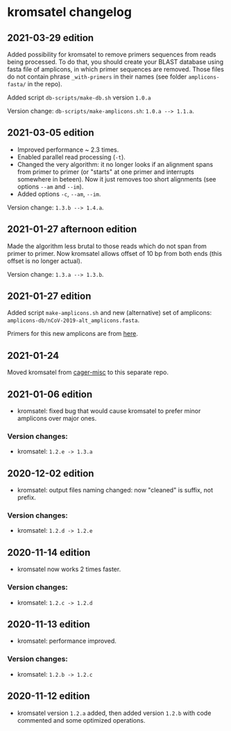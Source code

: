# kromsatel changelog

## 2021-03-29 edition

Added possibility for kromsatel to remove primers sequences from reads being processed. To do that, you should create your BLAST database using fasta file of amplicons, in which primer sequences are removed. Those files do not contain phrase `_with-primers` in their names (see folder `amplicons-fasta/` in the repo).

Added script `db-scripts/make-db.sh` version `1.0.a`

Version change: `db-scripts/make-amplicons.sh`: `1.0.a --> 1.1.a`.

## 2021-03-05 edition

- Improved performance ~ 2.3 times.
- Enabled parallel read processing (`-t`).
- Changed the very algorithm: it no longer looks if an alignment spans from primer to primer (or "starts" at one primer and interrupts somewhere in beteen). Now it just removes too short alignments (see options `--am` and `--im`).
- Added options `-c`, `--am`, `--im`.

Version change: `1.3.b --> 1.4.a`.

## 2021-01-27 afternoon edition

Made the algorithm less brutal to those reads which do not span from primer to primer. Now kromsatel allows offset of 10 bp from both ends (this offset is no longer actual).

Version change: `1.3.a --> 1.3.b`.

## 2021-01-27 edition

Added script `make-amplicons.sh` and new (alternative) set of amplicons: `amplicons-db/nCoV-2019-alt_amplicons.fasta`.

Primers for this new amplicons are from [here](https://github.com/ItokawaK/Alt_nCov2019_primers).

## 2021-01-24

Moved kromsatel from [cager-misc](https://github.com/masikol/cager-misc) to this separate repo.

## 2021-01-06 edition

- kromsatel: fixed bug that would cause kromsatel to prefer minor amplicons over major ones.

### Version changes:

- kromsatel: `1.2.e -> 1.3.a`

## 2020-12-02 edition

- kromsatel: output files naming changed: now "cleaned" is suffix, not prefix.

### Version changes:

- kromsatel: `1.2.d -> 1.2.e`

## 2020-11-14 edition

- kromsatel now works 2 times faster.

### Version changes:

- kromsatel: `1.2.c -> 1.2.d`

## 2020-11-13 edition

- kromsatel: performance improved.

### Version changes:

- kromsatel: `1.2.b -> 1.2.c`

## 2020-11-12 edition

- kromsatel version `1.2.a` added, then added version `1.2.b` with code commented and some optimized operations.
